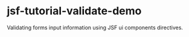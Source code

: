 # jsf-tutorial-validate-demo

Validating forms input information using JSF ui components directives.
